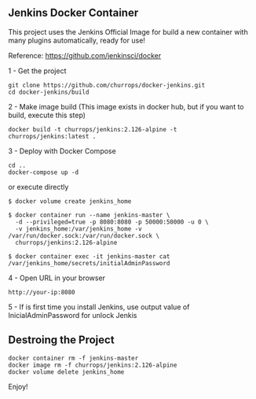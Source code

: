 ## Jenkins Docker Container

This project uses the Jenkins Official Image for build a new container with many plugins automatically, ready for use!

Reference: https://github.com/jenkinsci/docker


1 - Get the project

```
git clone https://github.com/churrops/docker-jenkins.git
cd docker-jenkins/build
```

2 - Make image build 
(This image exists in docker hub, but if you want to build, execute this step)

```
docker build -t churrops/jenkins:2.126-alpine -t churrops/jenkins:latest .
```

3 - Deploy with Docker Compose

```
cd ..
docker-compose up -d
```

or execute directly

```
$ docker volume create jenkins_home

$ docker container run --name jenkins-master \
  -d --privileged=true -p 8080:8080 -p 50000:50000 -u 0 \
  -v jenkins_home:/var/jenkins_home -v /var/run/docker.sock:/var/run/docker.sock \
  churrops/jenkins:2.126-alpine

$ docker container exec -it jenkins-master cat /var/jenkins_home/secrets/initialAdminPassword
```

4 - Open URL in your browser

```
http://your-ip:8080
```

5 - If is first time you install Jenkins, use output value of InicialAdminPassword for unlock Jenkis


## Destroing the Project

```
docker container rm -f jenkins-master
docker image rm -f churrops/jenkins:2.126-alpine
docker volume delete jenkins_home
```

Enjoy!
